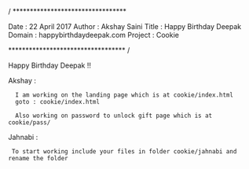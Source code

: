 / *********************************

Date    : 22 April 2017
Author  : Akshay Saini
Title   : Happy Birthday Deepak
Domain  : happybirthdaydeepak.com
Project : Cookie

********************************** /


Happy Birthday Deepak !!


Akshay :

      I am working on the landing page which is at cookie/index.html
      goto : cookie/index.html

      Also working on password to unlock gift page which is at cookie/pass/



Jahnabi :

     To start working include your files in folder cookie/jahnabi and rename the folder
     
